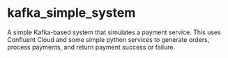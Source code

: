 # kafka_simple_system
A simple Kafka-based system that simulates a payment service. This uses Confluent Cloud and some simple python services to generate orders, process payments, and return payment success or failure. 
